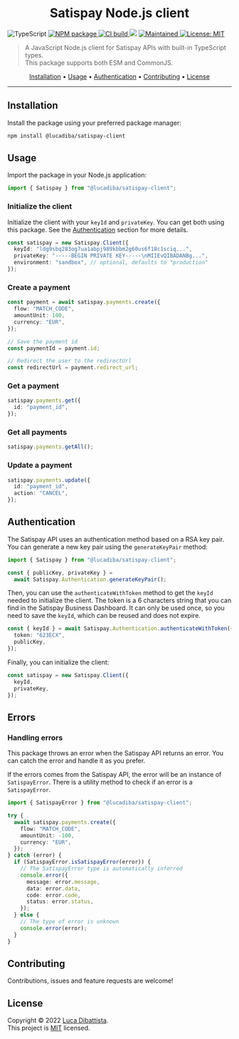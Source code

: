 <h1 align="center">Satispay Node.js client</h1>

<p>
  <img alt="TypeScript" src="https://img.shields.io/badge/TypeScript-007ACC?logo=typescript&logoColor=white" />
  <a href="https://www.npmjs.com/package/@lucadiba/satispay-client">
    <img alt="NPM package" src="https://img.shields.io/npm/v/@lucadiba/satispay-client?color=blue" />
  </a>
  <a href="https://github.com/LucaDiba/satispay-client/actions/workflows/main.yml">
    <img alt="CI build" src="https://github.com/LucaDiba/satispay-client/actions/workflows/main.yml/badge.svg" />
  </a>
  <img src="https://codecov.io/gh/LucaDiba/satispay-client/graph/badge.svg?token=6TAXMAW7PP"/>
  <a href="https://github.com/LucaDiba/satispay-client/graphs/commit-activity">
    <img alt="Maintained" src="https://img.shields.io/badge/maintained-yes-brightgreen.svg" />
  </a>
  <a href="https://github.com/LucaDiba/satispay-client/blob/main/LICENSE">
    <img alt="License: MIT" src="https://img.shields.io/github/license/LucaDiba/satispay-client" />
  </a>
</p>

> A JavaScript Node.js client for Satispay APIs with built-in TypeScript types.<br />
> This package supports both ESM and CommonJS.

<p align="center">
  <a href="#installation">Installation</a> •
  <a href="#usage">Usage</a> •
  <a href="#authentication">Authentication</a> •
  <a href="#contributing">Contributing</a> •
  <a href="#license">License</a>
</p>

---

## Installation

Install the package using your preferred package manager:

```bash
npm install @lucadiba/satispay-client
```

## Usage

Import the package in your Node.js application:

```typescript
import { Satispay } from "@lucadiba/satispay-client";
```

### Initialize the client

Initialize the client with your `keyId` and `privateKey`. You can get both using this package. See the [Authentication](#authentication) section for more details.

```typescript
const satispay = new Satispay.Client({
  keyId: "ldg9sbq283og7ua1abpj989kbbm2g60us6f18c1sciq...",
  privateKey: "-----BEGIN PRIVATE KEY-----\nMIIEvQIBADANBg...",
  environment: "sandbox", // optional, defaults to "production"
});
```

### Create a payment

```typescript
const payment = await satispay.payments.create({
  flow: "MATCH_CODE",
  amountUnit: 100,
  currency: "EUR",
});

// Save the payment id
const paymentId = payment.id;

// Redirect the user to the redirectUrl
const redirectUrl = payment.redirect_url;
```

### Get a payment

```typescript
satispay.payments.get({
  id: "payment_id",
});
```

### Get all payments

```typescript
satispay.payments.getAll();
```

### Update a payment

```typescript
satispay.payments.update({
  id: "payment_id",
  action: "CANCEL",
});
```

## Authentication

The Satispay API uses an authentication method based on a RSA key pair. You can generate a new key pair using the `generateKeyPair` method:

```typescript
import { Satispay } from "@lucadiba/satispay-client";

const { publicKey, privateKey } =
  await Satispay.Authentication.generateKeyPair();
```

Then, you can use the `authenticateWithToken` method to get the `keyId` needed to initialize the client.
The token is a 6 characters string that you can find in the Satispay Business Dashboard. It can only be used once, so you need to save the `keyId`, which can be reused and does not expire.

```typescript
const { keyId } = await Satispay.Authentication.authenticateWithToken({
  token: "623ECX",
  publicKey,
});
```

Finally, you can initialize the client:

```typescript
const satispay = new Satispay.Client({
  keyId,
  privateKey,
});
```

## Errors

### Handling errors

This package throws an error when the Satispay API returns an error. You can catch the error and handle it as you prefer.

If the errors comes from the Satispay API, the error will be an instance of `SatispayError`. There is a utility method to check if an error is a `SatispayError`.

```typescript
import { SatispayError } from "@lucadiba/satispay-client";

try {
  await satispay.payments.create({
    flow: "MATCH_CODE",
    amountUnit: -100,
    currency: "EUR",
  });
} catch (error) {
  if (SatispayError.isSatispayError(error)) {
    // The SatispayError type is automatically inferred
    console.error({
      message: error.message,
      data: error.data,
      code: error.code,
      status: error.status,
    });
  } else {
    // The type of error is unknown
    console.error(error);
  }
}
```

## Contributing

Contributions, issues and feature requests are welcome!

## License

Copyright © 2022 [Luca Dibattista](https://github.com/LucaDiba).<br />
This project is [MIT](https://github.com/LucaDiba/satispay-client/blob/main/LICENSE) licensed.
